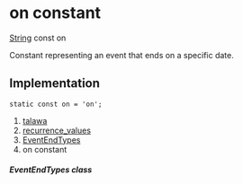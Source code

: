 
<div>

# on constant

</div>


[String](https://api.flutter.dev/flutter/dart-core/String-class.html)
const on



Constant representing an event that ends on a specific date.



## Implementation

``` language-dart
static const on = 'on';
```







1.  [talawa](../../index.md)
2.  [recurrence_values](../../constants_recurrence_values/)
3.  [EventEndTypes](../../constants_recurrence_values/EventEndTypes-class.md)
4.  on constant

##### EventEndTypes class







